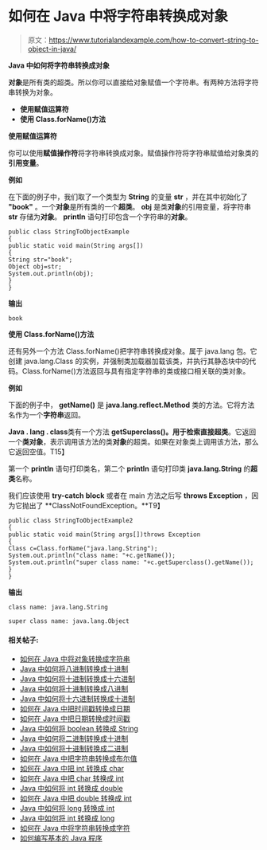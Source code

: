 # 如何在 Java 中将字符串转换成对象

> 原文：<https://www.tutorialandexample.com/how-to-convert-string-to-object-in-java/>

**Java 中如何将字符串转换成对象**

**对象**是所有类的超类。所以你可以直接给对象赋值一个字符串。有两种方法将字符串转换为对象。

*   **使用赋值运算符**
*   **使用 Class.forName()方法**

**使用赋值运算符**

你可以使用**赋值操作符**将字符串转换成对象。赋值操作符将字符串赋值给对象类的**引用变量**。

**例如**

在下面的例子中，我们取了一个类型为 **String** 的变量 **str** ，并在其中初始化了 **"book"** 。一个**对象**是所有类的一个**超类**。 **obj** 是类**对象**的引用变量，将字符串 **str** 存储为**对象**。 **println** 语句打印包含一个字符串的**对象**。

```
public class StringToObjectExample
{  
public static void main(String args[])
{  
String str="book";  
Object obj=str;  
System.out.println(obj);  
}
}
```

**输出**

```
book
```

**使用 Class.forName()方法**

还有另外一个方法 Class.forName()把字符串转换成对象。属于 java.lang 包。它创建 java.lang.Class 的实例，并强制类加载器加载该类，并执行其静态块中的代码。Class.forName()方法返回与具有指定字符串的类或接口相关联的类对象。

**例如**

下面的例子中， **getName()** 是 **java.lang.reflect.Method** 类的方法。它将方法名作为一个**字符串**返回。

**Java . lang . class**类有一个方法 **getSuperclass()。**用于检索直接**超类**。它返回一个**类对象**，表示调用该方法的类**对象**的超类。如果在对象类上调用该方法，那么它返回空值。T15】

第一个 **println** 语句打印类名，第二个 **println** 语句打印类 **java.lang.String** 的**超类**名称。

我们应该使用 **try-catch** **block** 或者在 main 方法之后写 **throws Exception** ，因为它抛出了 **ClassNotFoundException。**T9】

```
public class StringToObjectExample2
{  
public static void main(String args[])throws Exception
{  
Class c=Class.forName("java.lang.String");  
System.out.println("class name: "+c.getName());  
System.out.println("super class name: "+c.getSuperclass().getName());  
}
}
```

**输出**

```
class name: java.lang.String

super class name: java.lang.Object
```

#### 相关帖子:

*   [如何在 Java 中将对象转换成字符串](https://www.tutorialandexample.com/how-to-convert-object-to-string-in-java/)
*   [Java 中如何将八进制转换成十进制](https://www.tutorialandexample.com/how-to-convert-octal-to-decimal-in-java/)
*   [Java 中如何将十进制转换成十六进制](https://www.tutorialandexample.com/how-to-convert-decimal-to-hexadecimal-in-java/)
*   [Java 中如何将十进制转换成八进制](https://www.tutorialandexample.com/how-to-convert-decimal-to-octal-in-java/)
*   [Java 中如何将十六进制转换成十进制](https://www.tutorialandexample.com/how-to-convert-hexadecimal-to-decimal-in-java/)
*   [如何在 Java 中把时间戳转换成日期](https://www.tutorialandexample.com/how-to-convert-timestamp-to-date-in-java/)
*   [如何在 Java 中把日期转换成时间戳](https://www.tutorialandexample.com/how-to-convert-date-to-timestamp-in-java/)
*   [Java 中如何将 boolean 转换成 String](https://www.tutorialandexample.com/how-to-convert-boolean-to-string-in-java/)
*   [Java 中如何将二进制转换成十进制](https://www.tutorialandexample.com/how-to-convert-binary-to-decimal-in-java/)
*   [Java 中如何将十进制转换成二进制](https://www.tutorialandexample.com/how-to-convert-decimal-to-binary-in-java/)
*   [如何在 Java 中把字符串转换成布尔值](https://www.tutorialandexample.com/how-to-convert-string-to-boolean-in-java/)
*   [如何在 Java 中把 int 转换成 char](https://www.tutorialandexample.com/how-to-convert-int-to-char-in-java/)
*   [如何在 Java 中把 char 转换成 int](https://www.tutorialandexample.com/how-to-convert-char-to-int-in-java/)
*   [Java 中如何将 int 转换成 double](https://www.tutorialandexample.com/how-to-convert-int-to-double-in-java/)
*   [如何在 Java 中把 double 转换成 int](https://www.tutorialandexample.com/how-to-convert-double-to-int-in-java/)
*   [Java 中如何将 long 转换成 int](https://www.tutorialandexample.com/how-to-convert-long-to-int-in-java/)
*   [Java 中如何将 int 转换成 long](https://www.tutorialandexample.com/how-to-convert-int-to-long-in-java/)
*   [如何在 Java 中将字符串转换成字符](https://www.tutorialandexample.com/how-to-convert-string-to-char-in-java/)
*   [如何编写基本的 Java 程序](https://www.tutorialandexample.com/java-basic-programs/)